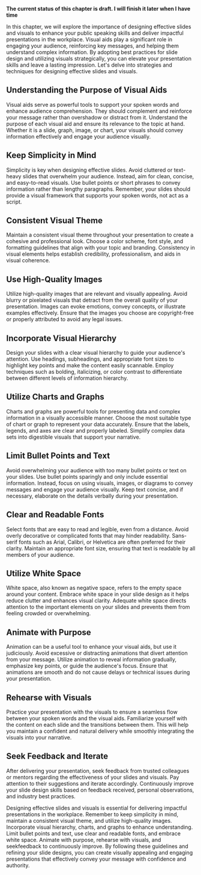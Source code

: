 **The current status of this chapter is draft. I will finish it later when I have time**

In this chapter, we will explore the importance of designing effective slides and visuals to enhance your public speaking skills and deliver impactful presentations in the workplace. Visual aids play a significant role in engaging your audience, reinforcing key messages, and helping them understand complex information. By adopting best practices for slide design and utilizing visuals strategically, you can elevate your presentation skills and leave a lasting impression. Let's delve into strategies and techniques for designing effective slides and visuals.

Understanding the Purpose of Visual Aids
----------------------------------------

Visual aids serve as powerful tools to support your spoken words and enhance audience comprehension. They should complement and reinforce your message rather than overshadow or distract from it. Understand the purpose of each visual aid and ensure its relevance to the topic at hand. Whether it is a slide, graph, image, or chart, your visuals should convey information effectively and engage your audience visually.

Keep Simplicity in Mind
-----------------------

Simplicity is key when designing effective slides. Avoid cluttered or text-heavy slides that overwhelm your audience. Instead, aim for clean, concise, and easy-to-read visuals. Use bullet points or short phrases to convey information rather than lengthy paragraphs. Remember, your slides should provide a visual framework that supports your spoken words, not act as a script.

Consistent Visual Theme
-----------------------

Maintain a consistent visual theme throughout your presentation to create a cohesive and professional look. Choose a color scheme, font style, and formatting guidelines that align with your topic and branding. Consistency in visual elements helps establish credibility, professionalism, and aids in visual coherence.

Use High-Quality Images
-----------------------

Utilize high-quality images that are relevant and visually appealing. Avoid blurry or pixelated visuals that detract from the overall quality of your presentation. Images can evoke emotions, convey concepts, or illustrate examples effectively. Ensure that the images you choose are copyright-free or properly attributed to avoid any legal issues.

Incorporate Visual Hierarchy
----------------------------

Design your slides with a clear visual hierarchy to guide your audience's attention. Use headings, subheadings, and appropriate font sizes to highlight key points and make the content easily scannable. Employ techniques such as bolding, italicizing, or color contrast to differentiate between different levels of information hierarchy.

Utilize Charts and Graphs
-------------------------

Charts and graphs are powerful tools for presenting data and complex information in a visually accessible manner. Choose the most suitable type of chart or graph to represent your data accurately. Ensure that the labels, legends, and axes are clear and properly labeled. Simplify complex data sets into digestible visuals that support your narrative.

Limit Bullet Points and Text
----------------------------

Avoid overwhelming your audience with too many bullet points or text on your slides. Use bullet points sparingly and only include essential information. Instead, focus on using visuals, images, or diagrams to convey messages and engage your audience visually. Keep text concise, and if necessary, elaborate on the details verbally during your presentation.

Clear and Readable Fonts
------------------------

Select fonts that are easy to read and legible, even from a distance. Avoid overly decorative or complicated fonts that may hinder readability. Sans-serif fonts such as Arial, Calibri, or Helvetica are often preferred for their clarity. Maintain an appropriate font size, ensuring that text is readable by all members of your audience.

Utilize White Space
-------------------

White space, also known as negative space, refers to the empty space around your content. Embrace white space in your slide design as it helps reduce clutter and enhances visual clarity. Adequate white space directs attention to the important elements on your slides and prevents them from feeling crowded or overwhelming.

Animate with Purpose
--------------------

Animation can be a useful tool to enhance your visual aids, but use it judiciously. Avoid excessive or distracting animations that divert attention from your message. Utilize animation to reveal information gradually, emphasize key points, or guide the audience's focus. Ensure that animations are smooth and do not cause delays or technical issues during your presentation.

Rehearse with Visuals
---------------------

Practice your presentation with the visuals to ensure a seamless flow between your spoken words and the visual aids. Familiarize yourself with the content on each slide and the transitions between them. This will help you maintain a confident and natural delivery while smoothly integrating the visuals into your narrative.

Seek Feedback and Iterate
-------------------------

After delivering your presentation, seek feedback from trusted colleagues or mentors regarding the effectiveness of your slides and visuals. Pay attention to their suggestions and iterate accordingly. Continuously improve your slide design skills based on feedback received, personal observations, and industry best practices.

Designing effective slides and visuals is essential for delivering impactful presentations in the workplace. Remember to keep simplicity in mind, maintain a consistent visual theme, and utilize high-quality images. Incorporate visual hierarchy, charts, and graphs to enhance understanding. Limit bullet points and text, use clear and readable fonts, and embrace white space. Animate with purpose, rehearse with visuals, and seekfeedback to continuously improve. By following these guidelines and refining your slide designs, you can create visually appealing and engaging presentations that effectively convey your message with confidence and authority.

